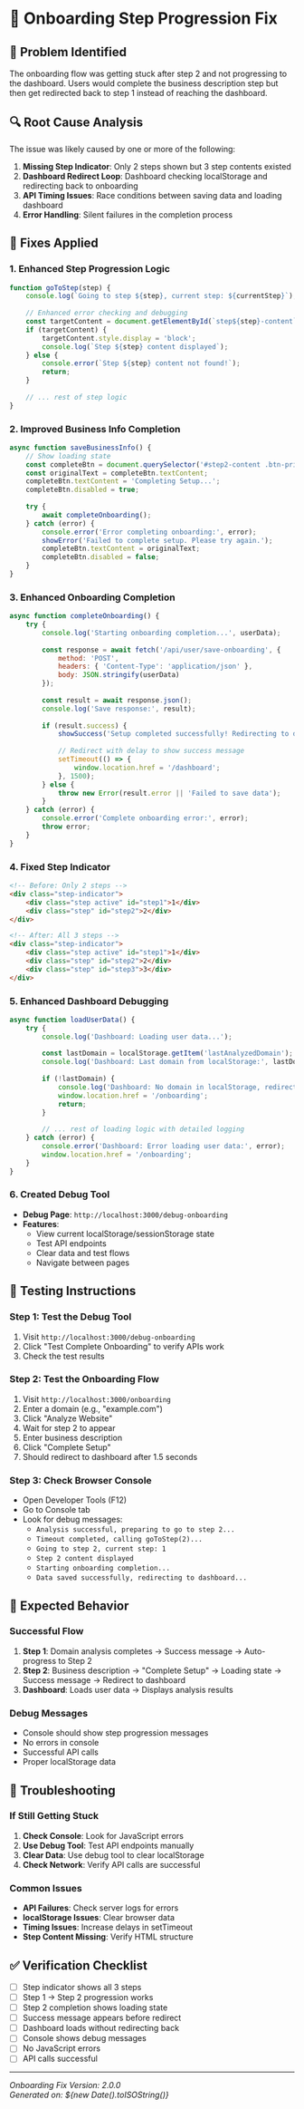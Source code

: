 # 🔧 Onboarding Step Progression Fix

## 🐛 **Problem Identified**

The onboarding flow was getting stuck after step 2 and not progressing to the dashboard. Users would complete the business description step but then get redirected back to step 1 instead of reaching the dashboard.

## 🔍 **Root Cause Analysis**

The issue was likely caused by one or more of the following:

1. **Missing Step Indicator**: Only 2 steps shown but 3 step contents existed
2. **Dashboard Redirect Loop**: Dashboard checking localStorage and redirecting back to onboarding
3. **API Timing Issues**: Race conditions between saving data and loading dashboard
4. **Error Handling**: Silent failures in the completion process

## 🔧 **Fixes Applied**

### **1. Enhanced Step Progression Logic**
```javascript
function goToStep(step) {
    console.log(`Going to step ${step}, current step: ${currentStep}`);
    
    // Enhanced error checking and debugging
    const targetContent = document.getElementById(`step${step}-content`);
    if (targetContent) {
        targetContent.style.display = 'block';
        console.log(`Step ${step} content displayed`);
    } else {
        console.error(`Step ${step} content not found!`);
        return;
    }
    
    // ... rest of step logic
}
```

### **2. Improved Business Info Completion**
```javascript
async function saveBusinessInfo() {
    // Show loading state
    const completeBtn = document.querySelector('#step2-content .btn-primary');
    const originalText = completeBtn.textContent;
    completeBtn.textContent = 'Completing Setup...';
    completeBtn.disabled = true;
    
    try {
        await completeOnboarding();
    } catch (error) {
        console.error('Error completing onboarding:', error);
        showError('Failed to complete setup. Please try again.');
        completeBtn.textContent = originalText;
        completeBtn.disabled = false;
    }
}
```

### **3. Enhanced Onboarding Completion**
```javascript
async function completeOnboarding() {
    try {
        console.log('Starting onboarding completion...', userData);
        
        const response = await fetch('/api/user/save-onboarding', {
            method: 'POST',
            headers: { 'Content-Type': 'application/json' },
            body: JSON.stringify(userData)
        });
        
        const result = await response.json();
        console.log('Save response:', result);
        
        if (result.success) {
            showSuccess('Setup completed successfully! Redirecting to dashboard...');
            
            // Redirect with delay to show success message
            setTimeout(() => {
                window.location.href = '/dashboard';
            }, 1500);
        } else {
            throw new Error(result.error || 'Failed to save data');
        }
    } catch (error) {
        console.error('Complete onboarding error:', error);
        throw error;
    }
}
```

### **4. Fixed Step Indicator**
```html
<!-- Before: Only 2 steps -->
<div class="step-indicator">
    <div class="step active" id="step1">1</div>
    <div class="step" id="step2">2</div>
</div>

<!-- After: All 3 steps -->
<div class="step-indicator">
    <div class="step active" id="step1">1</div>
    <div class="step" id="step2">2</div>
    <div class="step" id="step3">3</div>
</div>
```

### **5. Enhanced Dashboard Debugging**
```javascript
async function loadUserData() {
    try {
        console.log('Dashboard: Loading user data...');
        
        const lastDomain = localStorage.getItem('lastAnalyzedDomain');
        console.log('Dashboard: Last domain from localStorage:', lastDomain);
        
        if (!lastDomain) {
            console.log('Dashboard: No domain in localStorage, redirecting to onboarding');
            window.location.href = '/onboarding';
            return;
        }
        
        // ... rest of loading logic with detailed logging
    } catch (error) {
        console.error('Dashboard: Error loading user data:', error);
        window.location.href = '/onboarding';
    }
}
```

### **6. Created Debug Tool**
- **Debug Page**: `http://localhost:3000/debug-onboarding`
- **Features**: 
  - View current localStorage/sessionStorage state
  - Test API endpoints
  - Clear data and test flows
  - Navigate between pages

## 🧪 **Testing Instructions**

### **Step 1: Test the Debug Tool**
1. Visit `http://localhost:3000/debug-onboarding`
2. Click "Test Complete Onboarding" to verify APIs work
3. Check the test results

### **Step 2: Test the Onboarding Flow**
1. Visit `http://localhost:3000/onboarding`
2. Enter a domain (e.g., "example.com")
3. Click "Analyze Website"
4. Wait for step 2 to appear
5. Enter business description
6. Click "Complete Setup"
7. Should redirect to dashboard after 1.5 seconds

### **Step 3: Check Browser Console**
- Open Developer Tools (F12)
- Go to Console tab
- Look for debug messages:
  - `Analysis successful, preparing to go to step 2...`
  - `Timeout completed, calling goToStep(2)...`
  - `Going to step 2, current step: 1`
  - `Step 2 content displayed`
  - `Starting onboarding completion...`
  - `Data saved successfully, redirecting to dashboard...`

## 🎯 **Expected Behavior**

### **Successful Flow**
1. **Step 1**: Domain analysis completes → Success message → Auto-progress to Step 2
2. **Step 2**: Business description → "Complete Setup" → Loading state → Success message → Redirect to dashboard
3. **Dashboard**: Loads user data → Displays analysis results

### **Debug Messages**
- Console should show step progression messages
- No errors in console
- Successful API calls
- Proper localStorage data

## 🚨 **Troubleshooting**

### **If Still Getting Stuck**
1. **Check Console**: Look for JavaScript errors
2. **Use Debug Tool**: Test API endpoints manually
3. **Clear Data**: Use debug tool to clear localStorage
4. **Check Network**: Verify API calls are successful

### **Common Issues**
- **API Failures**: Check server logs for errors
- **localStorage Issues**: Clear browser data
- **Timing Issues**: Increase delays in setTimeout
- **Step Content Missing**: Verify HTML structure

## ✅ **Verification Checklist**

- [ ] Step indicator shows all 3 steps
- [ ] Step 1 → Step 2 progression works
- [ ] Step 2 completion shows loading state
- [ ] Success message appears before redirect
- [ ] Dashboard loads without redirecting back
- [ ] Console shows debug messages
- [ ] No JavaScript errors
- [ ] API calls successful

---

*Onboarding Fix Version: 2.0.0*  
*Generated on: ${new Date().toISOString()}*




